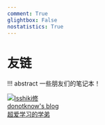 ```yaml
---
comment: True
glightbox: False
nostatistics: True
---
```


# 友链

!!! abstract
    一些朋友们的笔记本！

<div class="flink-list">

<div class="flink-list-item">
    <a href="http://donotknowsjtu.top/" title="donotknow" target="_blank">
        <div class="flink-item-icon">
            <img src="https://cdn.tonycrane.cc/note/friends/isshiki.png" alt="Isshiki修">
        </div>
        <div class="flink-item-name heti-skip">donotknow's blog</div>
        <div class="flink-item-desc">超爱学习的学弟</div>
    </a>
</div>

</div>
